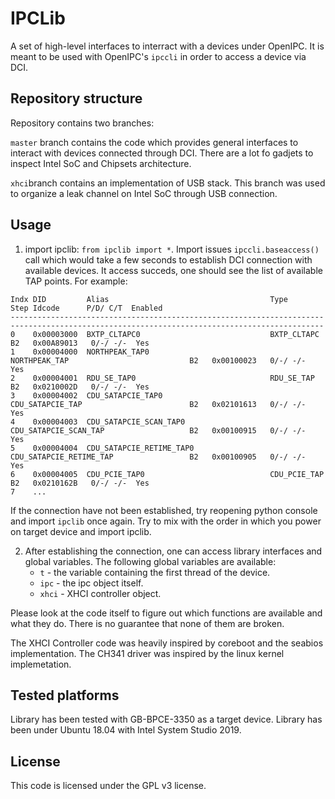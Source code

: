 # IPCLib

A set of high-level interfaces to interract with a devices under OpenIPC.
It is meant to be used with OpenIPC's `ipccli` in order to access a device via DCI.

## Repository structure

Repository contains two branches:

`master` branch contains the code which provides general interfaces to interact with devices connected through DCI. There are a lot fo gadjets to inspect Intel SoC and Chipsets architecture.

`xhci`branch contains an implementation of USB stack. This branch was used to organize a leak channel on Intel SoC through USB connection.

## Usage

1. import ipclib: `from ipclib import *`. Import issues `ipccli.baseaccess()` call which would take a few seconds to establish DCI connection with available devices. It access succeds, one should see the list of available TAP points. For example:
```
Indx DID         Alias                                    Type                                    Step Idcode      P/D/ C/T  Enabled
--------------------------------------------------------------------------------------------------------------------------------------------
0    0x00003000  BXTP_CLTAPC0                             BXTP_CLTAPC                             B2   0x00A89013   0/-/ -/-  Yes
1    0x00004000  NORTHPEAK_TAP0                           NORTHPEAK_TAP                           B2   0x00100023   0/-/ -/-  Yes
2    0x00004001  RDU_SE_TAP0                              RDU_SE_TAP                              B2   0x0210002D   0/-/ -/-  Yes
3    0x00004002  CDU_SATAPCIE_TAP0                        CDU_SATAPCIE_TAP                        B2   0x02101613   0/-/ -/-  Yes
4    0x00004003  CDU_SATAPCIE_SCAN_TAP0                   CDU_SATAPCIE_SCAN_TAP                   B2   0x00100915   0/-/ -/-  Yes
5    0x00004004  CDU_SATAPCIE_RETIME_TAP0                 CDU_SATAPCIE_RETIME_TAP                 B2   0x00100905   0/-/ -/-  Yes
6    0x00004005  CDU_PCIE_TAP0                            CDU_PCIE_TAP                            B2   0x0210162B   0/-/ -/-  Yes
7    ...
```

If the connection have not been established, try reopening python console and import `ipclib` once again. Try to mix with the order in which you power on target device and import ipclib.

2. After establishing the connection, one can access library interfaces and global variables. The following global variables are available:
   - `t` - the variable containing the first thread of the device.
   - `ipc` - the ipc object itself.
   - `xhci` - XHCI controller object.

Please look at the code itself to figure out which functions are available and what they do. There is no guarantee that none of them are broken.

The XHCI Controller code was heavily inspired by coreboot and the seabios implementation. The CH341 driver was inspired by the linux kernel implemetation.

## Tested platforms

Library has been tested with GB-BPCE-3350 as a target device. Library has been under Ubuntu 18.04 with Intel System Studio 2019.

## License

This code is licensed under the GPL v3 license.
